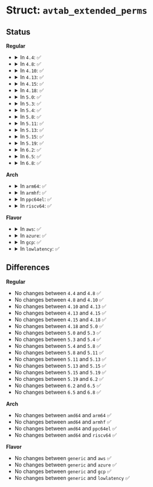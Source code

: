 # Struct: <code>avtab_extended_perms</code>

## Status
<b>Regular</b>
<ul>
<li>
<details>
<summary>In <code>4.4</code>: ✅</summary>

```c
struct avtab_extended_perms {
    u8 specified;
    u8 driver;
    struct extended_perms_data perms;
};
```
</details>
</li>
<li>
<details>
<summary>In <code>4.8</code>: ✅</summary>

```c
struct avtab_extended_perms {
    u8 specified;
    u8 driver;
    struct extended_perms_data perms;
};
```
</details>
</li>
<li>
<details>
<summary>In <code>4.10</code>: ✅</summary>

```c
struct avtab_extended_perms {
    u8 specified;
    u8 driver;
    struct extended_perms_data perms;
};
```
</details>
</li>
<li>
<details>
<summary>In <code>4.13</code>: ✅</summary>

```c
struct avtab_extended_perms {
    u8 specified;
    u8 driver;
    struct extended_perms_data perms;
};
```
</details>
</li>
<li>
<details>
<summary>In <code>4.15</code>: ✅</summary>

```c
struct avtab_extended_perms {
    u8 specified;
    u8 driver;
    struct extended_perms_data perms;
};
```
</details>
</li>
<li>
<details>
<summary>In <code>4.18</code>: ✅</summary>

```c
struct avtab_extended_perms {
    u8 specified;
    u8 driver;
    struct extended_perms_data perms;
};
```
</details>
</li>
<li>
<details>
<summary>In <code>5.0</code>: ✅</summary>

```c
struct avtab_extended_perms {
    u8 specified;
    u8 driver;
    struct extended_perms_data perms;
};
```
</details>
</li>
<li>
<details>
<summary>In <code>5.3</code>: ✅</summary>

```c
struct avtab_extended_perms {
    u8 specified;
    u8 driver;
    struct extended_perms_data perms;
};
```
</details>
</li>
<li>
<details>
<summary>In <code>5.4</code>: ✅</summary>

```c
struct avtab_extended_perms {
    u8 specified;
    u8 driver;
    struct extended_perms_data perms;
};
```
</details>
</li>
<li>
<details>
<summary>In <code>5.8</code>: ✅</summary>

```c
struct avtab_extended_perms {
    u8 specified;
    u8 driver;
    struct extended_perms_data perms;
};
```
</details>
</li>
<li>
<details>
<summary>In <code>5.11</code>: ✅</summary>

```c
struct avtab_extended_perms {
    u8 specified;
    u8 driver;
    struct extended_perms_data perms;
};
```
</details>
</li>
<li>
<details>
<summary>In <code>5.13</code>: ✅</summary>

```c
struct avtab_extended_perms {
    u8 specified;
    u8 driver;
    struct extended_perms_data perms;
};
```
</details>
</li>
<li>
<details>
<summary>In <code>5.15</code>: ✅</summary>

```c
struct avtab_extended_perms {
    u8 specified;
    u8 driver;
    struct extended_perms_data perms;
};
```
</details>
</li>
<li>
<details>
<summary>In <code>5.19</code>: ✅</summary>

```c
struct avtab_extended_perms {
    u8 specified;
    u8 driver;
    struct extended_perms_data perms;
};
```
</details>
</li>
<li>
<details>
<summary>In <code>6.2</code>: ✅</summary>

```c
struct avtab_extended_perms {
    u8 specified;
    u8 driver;
    struct extended_perms_data perms;
};
```
</details>
</li>
<li>
<details>
<summary>In <code>6.5</code>: ✅</summary>

```c
struct avtab_extended_perms {
    u8 specified;
    u8 driver;
    struct extended_perms_data perms;
};
```
</details>
</li>
<li>
<details>
<summary>In <code>6.8</code>: ✅</summary>

```c
struct avtab_extended_perms {
    u8 specified;
    u8 driver;
    struct extended_perms_data perms;
};
```
</details>
</li>
</ul>
<b>Arch</b>
<ul>
<li>
<details>
<summary>In <code>arm64</code>: ✅</summary>

```c
struct avtab_extended_perms {
    u8 specified;
    u8 driver;
    struct extended_perms_data perms;
};
```
</details>
</li>
<li>
<details>
<summary>In <code>armhf</code>: ✅</summary>

```c
struct avtab_extended_perms {
    u8 specified;
    u8 driver;
    struct extended_perms_data perms;
};
```
</details>
</li>
<li>
<details>
<summary>In <code>ppc64el</code>: ✅</summary>

```c
struct avtab_extended_perms {
    u8 specified;
    u8 driver;
    struct extended_perms_data perms;
};
```
</details>
</li>
<li>
<details>
<summary>In <code>riscv64</code>: ✅</summary>

```c
struct avtab_extended_perms {
    u8 specified;
    u8 driver;
    struct extended_perms_data perms;
};
```
</details>
</li>
</ul>
<b>Flavor</b>
<ul>
<li>
<details>
<summary>In <code>aws</code>: ✅</summary>

```c
struct avtab_extended_perms {
    u8 specified;
    u8 driver;
    struct extended_perms_data perms;
};
```
</details>
</li>
<li>
<details>
<summary>In <code>azure</code>: ✅</summary>

```c
struct avtab_extended_perms {
    u8 specified;
    u8 driver;
    struct extended_perms_data perms;
};
```
</details>
</li>
<li>
<details>
<summary>In <code>gcp</code>: ✅</summary>

```c
struct avtab_extended_perms {
    u8 specified;
    u8 driver;
    struct extended_perms_data perms;
};
```
</details>
</li>
<li>
<details>
<summary>In <code>lowlatency</code>: ✅</summary>

```c
struct avtab_extended_perms {
    u8 specified;
    u8 driver;
    struct extended_perms_data perms;
};
```
</details>
</li>
</ul>

## Differences
<b>Regular</b>
<ul>
<li>
No changes between <code>4.4</code> and <code>4.8</code> ✅
</li>
<li>
No changes between <code>4.8</code> and <code>4.10</code> ✅
</li>
<li>
No changes between <code>4.10</code> and <code>4.13</code> ✅
</li>
<li>
No changes between <code>4.13</code> and <code>4.15</code> ✅
</li>
<li>
No changes between <code>4.15</code> and <code>4.18</code> ✅
</li>
<li>
No changes between <code>4.18</code> and <code>5.0</code> ✅
</li>
<li>
No changes between <code>5.0</code> and <code>5.3</code> ✅
</li>
<li>
No changes between <code>5.3</code> and <code>5.4</code> ✅
</li>
<li>
No changes between <code>5.4</code> and <code>5.8</code> ✅
</li>
<li>
No changes between <code>5.8</code> and <code>5.11</code> ✅
</li>
<li>
No changes between <code>5.11</code> and <code>5.13</code> ✅
</li>
<li>
No changes between <code>5.13</code> and <code>5.15</code> ✅
</li>
<li>
No changes between <code>5.15</code> and <code>5.19</code> ✅
</li>
<li>
No changes between <code>5.19</code> and <code>6.2</code> ✅
</li>
<li>
No changes between <code>6.2</code> and <code>6.5</code> ✅
</li>
<li>
No changes between <code>6.5</code> and <code>6.8</code> ✅
</li>
</ul>
<b>Arch</b>
<ul>
<li>
No changes between <code>amd64</code> and <code>arm64</code> ✅
</li>
<li>
No changes between <code>amd64</code> and <code>armhf</code> ✅
</li>
<li>
No changes between <code>amd64</code> and <code>ppc64el</code> ✅
</li>
<li>
No changes between <code>amd64</code> and <code>riscv64</code> ✅
</li>
</ul>
<b>Flavor</b>
<ul>
<li>
No changes between <code>generic</code> and <code>aws</code> ✅
</li>
<li>
No changes between <code>generic</code> and <code>azure</code> ✅
</li>
<li>
No changes between <code>generic</code> and <code>gcp</code> ✅
</li>
<li>
No changes between <code>generic</code> and <code>lowlatency</code> ✅
</li>
</ul>
